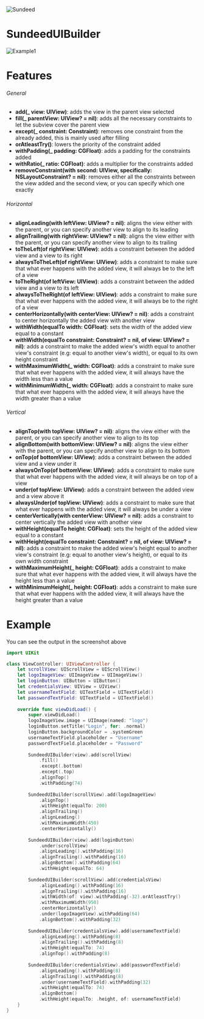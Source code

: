 ![Sundeed](https://raw.githubusercontent.com/noursandid/SundeedUIBuilder/master/SundeedLogo.png)

# SundeedUIBuilder

![Example1](https://raw.githubusercontent.com/noursandid/SundeedUIBuilder/master/screenshots/Example1.png)

# Features
###### General
- **add(_ view: UIView)**: adds the view in the parent view selected
- **fill(_ parentView: UIView? = nil)**: adds all the necessary constraints to let the subview cover the parent view
- **except(_ constraint: Constraint)**: removes one constraint from the already added, this is mainly used after filling
- **orAtleastTry()**: lowers the priority of the constraint added
- **withPadding(_ padding: CGFloat)**: adds a padding for the constraints added
- **withRatio(_ ratio: CGFloat)**: adds a multiplier for the constraints added
- **removeConstraint(with second: UIView, specifically: NSLayoutConstraint? = nil)**: removes either all the constraints between the view added and the second view, or you can specify which one exactly

###### Horizontal
- **alignLeading(with leftView: UIView? = nil)**: aligns the view either with the parent, or you can specify another view to align to its leading
- **alignTrailing(with rightView: UIView? = nil)**: aligns the view either with the parent, or you can specify another view to align to its trailing
- **toTheLeft(of rightView: UIView)**: adds a constraint between the added view and a view to its right
- **alwaysToTheLeft(of rightView: UIView)**: adds a constraint to make sure that what ever happens with the added view, it will always be to the left of a view
- **toTheRight(of leftView: UIView)**: adds a constraint between the added view and a view to its left
- **alwaysToTheRight(of leftView: UIView)**: adds a constraint to make sure that what ever happens with the added view, it will always be to the right of a view
- **centerHorizontally(with centerView: UIView? = nil)**: adds a constraint to center horizontally the added view with another view
- **withWidth(equalTo width: CGFloat)**: sets the width of the added view equal to a constant
- **withWidth(equalTo constraint: Constraint? = nil, of view: UIView? = nil)**: adds a constraint to make the added wiew's width equal to another view's constraint (e.g: equal to another view's width), or equal to its own height constraint
- **withMaximumWidth(_ width: CGFloat)**: adds a constraint to make sure that what ever happens with the added view, it will always have the width less than a value
- **withMinimumWidth(_ width: CGFloat)**: adds a constraint to make sure that what ever happens with the added view, it will always have the width greater than a value

###### Vertical
- **alignTop(with topView: UIView? = nil)**: aligns the view either with the parent, or you can specify another view to align to its top
- **alignBottom(with bottomView: UIView? = nil)**: aligns the view either with the parent, or you can specify another view to align to its bottom
- **onTop(of bottomView: UIView)**: adds a constraint between the added view and a view under it
- **alwaysOnTop(of bottomView: UIView)**: adds a constraint to make sure that what ever happens with the added view, it will always be on top of a view
- **under(of topView: UIView)**: adds a constraint between the added view and a view above it
- **alwaysUnder(of topView: UIView)**: adds a constraint to make sure that what ever happens with the added view, it will always be under a view
- **centerVertically(with centerView: UIView? = nil)**: adds a constraint to center vertically the added view with another view
- **withHeight(equalTo height: CGFloat)**: sets the height of the added view equal to a constant
- **withHeight(equalTo constraint: Constraint? = nil, of view: UIView? = nil)**: adds a constraint to make the added wiew's height equal to another view's constraint (e.g: equal to another view's height), or equal to its own width constraint
- **withMaximumHeight(_ height: CGFloat)**: adds a constraint to make sure that what ever happens with the added view, it will always have the height less than a value
- **withMinimumHeight(_ height: CGFloat)**: adds a constraint to make sure that what ever happens with the added view, it will always have the height greater than a value

# Example
You can see the output in the screenshot above
```swift
import UIKit

class ViewController: UIViewController {
    let scrollView: UIScrollView = UIScrollView()
    let logoImageView: UIImageView = UIImageView()
    let loginButton: UIButton = UIButton()
    let credentialsView: UIView = UIView()
    let usernameTextField: UITextField = UITextField()
    let passwordTextField: UITextField = UITextField()
    
    override func viewDidLoad() {
        super.viewDidLoad()
        logoImageView.image = UIImage(named: "logo")
        loginButton.setTitle("Login", for: .normal)
        loginButton.backgroundColor = .systemGreen
        usernameTextField.placeholder = "Username"
        passwordTextField.placeholder = "Password"
        
        SundeedUIBuilder(view).add(scrollView)
            .fill()
            .except(.bottom)
            .except(.top)
            .alignTop()
            .withPadding(74)
        
        SundeedUIBuilder(scrollView).add(logoImageView)
            .alignTop()
            .withHeight(equalTo: 200)
            .alignTrailing()
            .alignLeading()
            .withMaximumWidth(450)
            .centerHorizontally()
        
        SundeedUIBuilder(view).add(loginButton)
            .under(scrollView)
            .alignLeading().withPadding(16)
            .alignTrailing().withPadding(16)
            .alignBottom().withPadding(64)
            .withHeight(equalTo: 64)
        
        SundeedUIBuilder(scrollView).add(credentialsView)
            .alignLeading().withPadding(16)
            .alignTrailing().withPadding(16)
            .withWidth(of: view).withPadding(-32).orAtleastTry()
            .withMaximumWidth(950)
            .centerHorizontally()
            .under(logoImageView).withPadding(64)
            .alignBottom().withPadding(32)
        
        SundeedUIBuilder(credentialsView).add(usernameTextField)
            .alignLeading().withPadding(8)
            .alignTrailing().withPadding(8)
            .withHeight(equalTo: 74)
            .alignTop().withPadding(8)
        
        SundeedUIBuilder(credentialsView).add(passwordTextField)
            .alignLeading().withPadding(8)
            .alignTrailing().withPadding(8)
            .under(usernameTextField).withPadding(32)
            .withHeight(equalTo: 74)
            .alignBottom()
            .withHeight(equalTo: .height, of: usernameTextField)
    }
}
```
